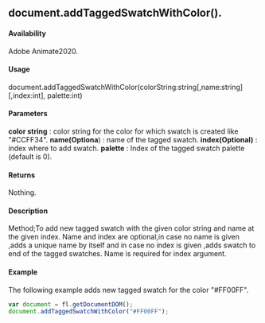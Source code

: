 ## document.addTaggedSwatchWithColor().

#### Availability

Adobe Animate2020.

#### Usage

document.addTaggedSwatchWithColor(colorString:string[,name:string] [,index:int], palette:int)

#### Parameters

**color string** : color string for the color for which swatch is created like "#CCFF34".
**name(Optiona**) : name of the tagged swatch.
**index(Optional)** : index where to add swatch.
**palette** : Index of the tagged swatch palette (default is 0).

#### Returns

Nothing.

#### Description

Method;To add new tagged swatch with the given color string and name at the given index. Name and index are optional,in case no name is given ,adds a unique name by itself and in case no index is given ,adds swatch to end of the tagged swatches. Name is required for index argument.

#### Example
The following example adds new tagged swatch for the color
"#FF00FF".

```javascript
var document = fl.getDocumentDOM();
document.addTaggedSwatchWithColor("#FF00FF");
```

